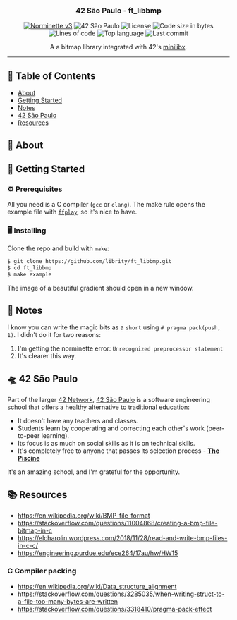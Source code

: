 <h3 align="center">42 São Paulo - ft_libbmp</h3>

<div align="center">

[![Norminette v3](https://github.com/librity/ft_libbmp/actions/workflows/norminette_v3.yml/badge.svg)](https://github.com/librity/ft_libbmp/actions/workflows/norminette_v3.yml)
![42 São Paulo](https://img.shields.io/badge/42-SP-1E2952)
![License](https://img.shields.io/github/license/librity/ft_libbmp?color=yellow)
![Code size in bytes](https://img.shields.io/github/languages/code-size/librity/ft_libbmp?color=blue)
![Lines of code](https://img.shields.io/tokei/lines/github/librity/ft_libbmp?color=blueviolet)
![Top language](https://img.shields.io/github/languages/top/librity/ft_libbmp?color=ff69b4)
![Last commit](https://img.shields.io/github/last-commit/librity/ft_libbmp?color=orange)

</div>

<p align="center"> A a bitmap library integrated with 42's <a href="https://github.com/42Paris/minilibx-linux">minilibx</a>.
  <br>
</p>

---

## 📜 Table of Contents

- [About](#about)
- [Getting Started](#getting_started)
- [Notes](#notes)
- [42 São Paulo](#ft_sp)
- [Resources](#resources)

## 🧐 About <a name = "about"></a>

## 🏁 Getting Started <a name = "getting_started"></a>

### ⚙️ Prerequisites

All you need is a C compiler (`gcc` or `clang`).
The make rule opens the example file with
[`ffplay`](https://ffmpeg.org/download.html),
so it's nice to have.

### 🖥️ Installing

Clone the repo and build with `make`:

```bash
$ git clone https://github.com/librity/ft_libbmp.git
$ cd ft_libbmp
$ make example
```

The image of a beautiful gradient should open in a new window.

## 📝 Notes <a name = "notes"></a>

I know you can write the magic bits as a `short` using `# pragma pack(push, 1)`.
I didn't do it for two reasons:

1. I'm getting the norminette error: `Unrecognized preprocessor statement`
2. It's clearer this way.

## 🛸 42 São Paulo <a name = "ft_sp"></a>

Part of the larger [42 Network](https://www.42.fr/42-network/),
[42 São Paulo](https://www.42sp.org.br/) is a software engineering school
that offers a healthy alternative to traditional education:

- It doesn't have any teachers and classes.
- Students learn by cooperating
  and correcting each other's work (peer-to-peer learning).
- Its focus is as much on social skills as it is on technical skills.
- It's completely free to anyone that passes its selection process -
  [**The Piscine**](https://42.fr/en/admissions/42-piscine/)

It's an amazing school, and I'm grateful for the opportunity.

## 📚 Resources <a name = "resources"></a>

- https://en.wikipedia.org/wiki/BMP_file_format
- https://stackoverflow.com/questions/11004868/creating-a-bmp-file-bitmap-in-c
- https://elcharolin.wordpress.com/2018/11/28/read-and-write-bmp-files-in-c-c/
- https://engineering.purdue.edu/ece264/17au/hw/HW15

### C Compiler packing

- https://en.wikipedia.org/wiki/Data_structure_alignment
- https://stackoverflow.com/questions/3285035/when-writing-struct-to-a-file-too-many-bytes-are-written
- https://stackoverflow.com/questions/3318410/pragma-pack-effect
